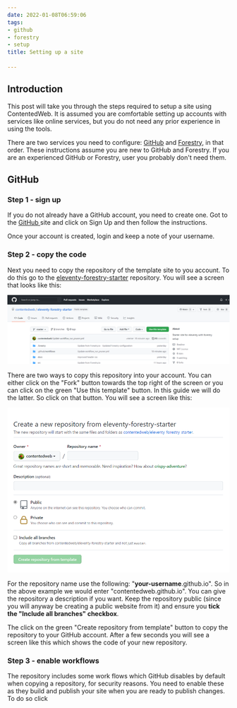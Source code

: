 ```yaml
---
date: 2022-01-08T06:59:06
tags:
- github
- forestry
- setup
title: Setting up a site

---
```

## Introduction

This post will take you through the steps required to setup a site using ContentedWeb.  It is assumed you are comfortable setting up accounts with services like online services, but you do not need any prior experience in using the tools.

There are two services you need to configure: [GitHub](https://github.com/) and [Forestry](https://forestry.io/), in that order. These instructions assume you are new to GitHub and Forestry. If you are an experienced GitHub or Forestry, user you probably don't need them.

## GitHub

### Step 1 - sign up

If you do not already have a GitHub account, you need to create one. Got to the [GitHub ](https://github.com/)site and click on Sign Up and then follow the instructions.

Once your account is created, login and keep a note of your username.

### Step 2 - copy the code

Next you need to copy the repository of the template site to you account. To do this go to the [eleventy-forestry-starter](https://github.com/contentedweb/eleventy-forestry-starter) repository. You will see a screen that looks like this:

![](/assets/images/eleventy-starter-1.png)

There are two ways to copy this repository into your account. You can either click on the "Fork" button towards the top right of the screen or you can click on the green "Use this template" button. In this guide we will do the latter. So click on that button. You will see a screen like this:

![](/assets/images/eleventy-starter-2.png)

For the repository name use the following: "**your-username**.github.io". So in the above example we would enter "contentedweb.github.io". You can give the repository a description if you want. Keep the repository public (since you will anyway be creating a public website from it) and ensure you **tick the "Include all branches" checkbox**.

The click on the green "Create repository from template" button to copy the repository to your GitHub account. After a few seconds you will see a screen like this which shows the code of your new repository.

### Step 3 - enable workflows

The repository includes some work flows which GitHub disables by default when copying a repository, for security reasons. You need to enable these as they build and publish your site when you are ready to publish changes. To do so click